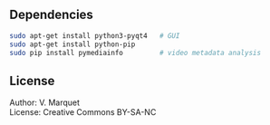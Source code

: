 Dependencies
------------
```bash
sudo apt-get install python3-pyqt4   # GUI
sudo apt-get install python-pip
sudo pip install pymediainfo         # video metadata analysis
```

License
-------
Author: V. Marquet  
License: Creative Commons BY-SA-NC